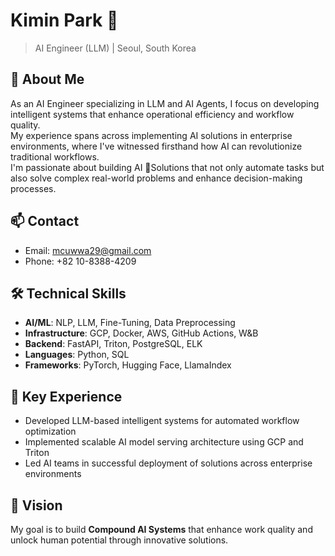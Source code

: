 # Kimin Park 👋  
> AI Engineer (LLM) | Seoul, South Korea  

## 🚀 About Me  
As an AI Engineer specializing in LLM and AI Agents, I focus on developing intelligent systems that enhance operational efficiency and workflow quality.  
My experience spans across implementing AI solutions in enterprise environments, where I've witnessed firsthand how AI can revolutionize traditional workflows.  
I'm passionate about building AI Solutions that not only automate tasks but also solve complex real-world problems and enhance decision-making processes.  

## 📫 Contact  
- Email: [mcuwwa29@gmail.com](mailto:mcuwwa29@gmail.com)  
- Phone: +82 10-8388-4209  

## 🛠️ Technical Skills  
- **AI/ML**: NLP, LLM, Fine-Tuning, Data Preprocessing 
- **Infrastructure**: GCP, Docker, AWS, GitHub Actions, W&B  
- **Backend**: FastAPI, Triton, PostgreSQL, ELK  
- **Languages**: Python, SQL  
- **Frameworks**: PyTorch, Hugging Face, LlamaIndex  

## 💼 Key Experience
- Developed LLM-based intelligent systems for automated workflow optimization
- Implemented scalable AI model serving architecture using GCP and Triton
- Led AI teams in successful deployment of solutions across enterprise environments

## 🌱 Vision
My goal is to build **Compound AI Systems** that enhance work quality and unlock human potential through innovative solutions.
